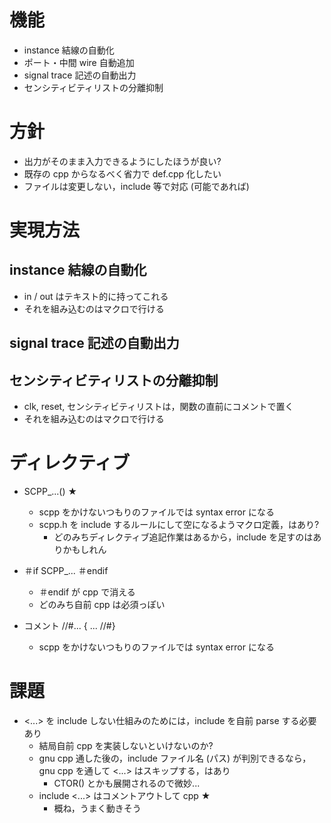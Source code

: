 # 機能

- instance 結線の自動化
- ポート・中間 wire 自動追加
- signal trace 記述の自動出力
- センシティビティリストの分離抑制

# 方針

- 出力がそのまま入力できるようにしたほうが良い?
- 既存の cpp からなるべく省力で def.cpp 化したい
- ファイルは変更しない，include 等で対応 (可能であれば)

# 実現方法
## instance 結線の自動化
- in / out はテキスト的に持ってこれる
- それを組み込むのはマクロで行ける

## signal trace 記述の自動出力

## センシティビティリストの分離抑制
- clk, reset, センシティビティリストは，関数の直前にコメントで置く
- それを組み込むのはマクロで行ける

# ディレクティブ

- SCPP_...() ★
    - scpp をかけないつもりのファイルでは syntax error になる
    - scpp.h を include するルールにして空になるようマクロ定義，はあり?
        - どのみちディレクティブ追記作業はあるから，include を足すのはありかもしれん

- ＃if SCPP_... ＃endif
    - ＃endif が cpp で消える
    - どのみち自前 cpp は必須っぽい

- コメント //#... { ... //#}
    - scpp をかけないつもりのファイルでは syntax error になる

# 課題
- <...> を include しない仕組みのためには，include を自前 parse する必要あり
    - 結局自前 cpp を実装しないといけないのか?
    - gnu cpp 通した後の，include ファイル名 (パス) が判別できるなら，gnu cpp を通して <...> はスキップする，はあり
        - CTOR() とかも展開されるので微妙...
    - include <...> はコメントアウトして cpp ★
        - 概ね，うまく動きそう
